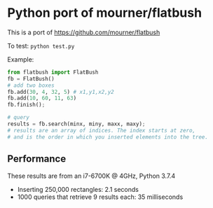 # Python port of mourner/flatbush

This is a port of https://github.com/mourner/flatbush

To test: `python test.py`

Example:
```python
from flatbush import FlatBush
fb = FlatBush()
# add two boxes
fb.add(30, 4, 32, 5) # x1,y1,x2,y2
fb.add(10, 60, 11, 63)
fb.finish();

# query
results = fb.search(minx, miny, maxx, maxy);
# results are an array of indices. The index starts at zero,
# and is the order in which you inserted elements into the tree.
```

## Performance

These results are from an i7-6700K @ 4GHz, Python 3.7.4

* Inserting 250,000 rectangles: 2.1 seconds
* 1000 queries that retrieve 9 results each: 35 milliseconds